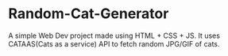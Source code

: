 # Random-Cat-Generator

A simple Web Dev project made using HTML + CSS + JS.
It uses CATAAS(Cats as a service) API to fetch random JPG/GIF of cats.
